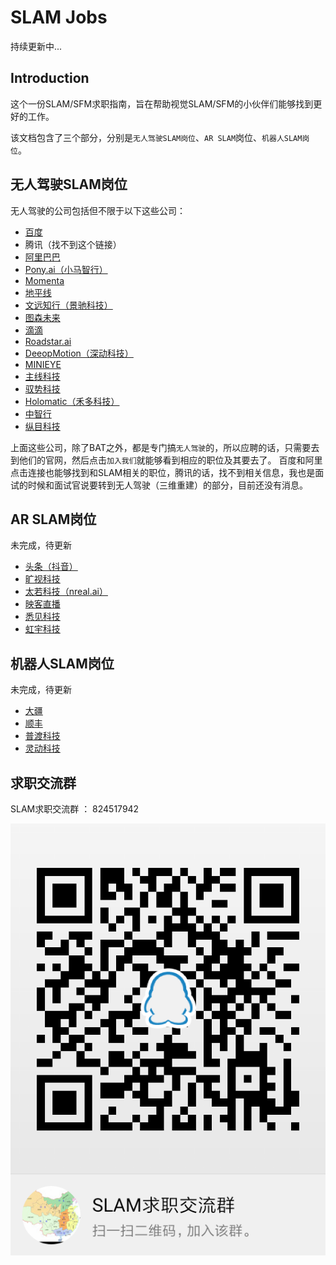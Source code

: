 # SLAM Jobs

持续更新中...

## Introduction

这个一份SLAM/SFM求职指南，旨在帮助视觉SLAM/SFM的小伙伴们能够找到更好的工作。

该文档包含了三个部分，分别是`无人驾驶SLAM岗位`、`AR SLAM`岗位、`机器人SLAM岗位`。

## 无人驾驶SLAM岗位
无人驾驶的公司包括但不限于以下这些公司：
* [百度](http://iv.baidu.com/employ.html)
* 腾讯（找不到这个链接）
* [阿里巴巴](https://campus.alibaba.com/traineePositions.htm?spm=a1z3e1.11874847.0.0.16a54928IfYPYy&refno=12215)
* [Pony.ai（小马智行）](https://www.pony.ai/zh/)
* [Momenta](http://www.momenta.cn/)
* [地平线](https://www.horizon.ai/)
* [文远知行（景驰科技）](https://www.weride.ai/)
* [图森未来](https://www.tusimple.com/cn/)
* [滴滴](https://www.didiglobal.com/science/intelligent-driving)
* [Roadstar.ai](http://roadstar.ai/)
* [DeeopMotion（深动科技）](https://deepmotion.ai/)
* [MINIEYE](http://www.minieye.cc/)
* [主线科技](http://trunk.tech/)
* [驭势科技](https://www.uisee.com/)
* [Holomatic（禾多科技）](http://www.holomatic.cn/)
* [中智行](http://www.allride.ai/index.php)
* [纵目科技](http://www.zongmutech.com/)



上面这些公司，除了BAT之外，都是专门搞`无人驾驶`的，所以应聘的话，只需要去到他们的官网，然后点击`加入我们`就能够看到相应的职位及其要去了。
百度和阿里点击连接也能够找到和SLAM相关的职位，腾讯的话，找不到相关信息，我也是面试的时候和面试官说要转到无人驾驶（三维重建）的部分，目前还没有消息。


## AR SLAM岗位
未完成，待更新
* [头条（抖音）]()
* [旷视科技](http://www.yingjiesheng.com/job-004-033-009.html)
* [太若科技（nreal.ai）](https://www.nreal.ai/)
* [映客直播]()
* [悉见科技]()
* [虹宇科技]()

## 机器人SLAM岗位
未完成，待更新
* [大疆]()
* [顺丰]()
* [普渡科技]()
* [灵动科技]()


## 求职交流群
SLAM求职交流群 ： 824517942

![avatar](./imgs/qq_group.png)
